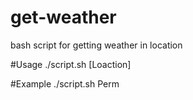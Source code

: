 # get-weather
bash script for getting weather in location

#Usage
./script.sh [Loaction]

#Example
./script.sh Perm

